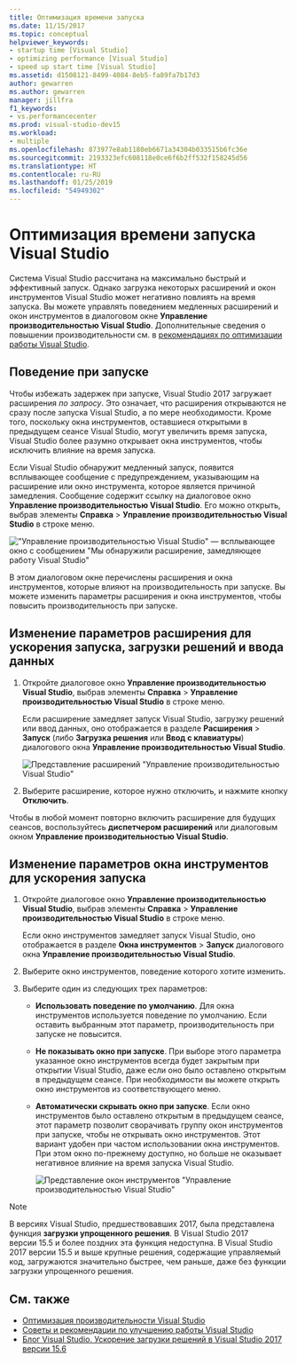 ```yaml
---
title: Оптимизация времени запуска
ms.date: 11/15/2017
ms.topic: conceptual
helpviewer_keywords:
- startup time [Visual Studio]
- optimizing performance [Visual Studio]
- speed up start time [Visual Studio]
ms.assetid: d1508121-8499-4084-8eb5-fa89fa7b17d3
author: gewarren
ms.author: gewarren
manager: jillfra
f1_keywords:
- vs.performancecenter
ms.prod: visual-studio-dev15
ms.workload:
- multiple
ms.openlocfilehash: 873977e8ab1180eb6671a34304b033515b6fc36e
ms.sourcegitcommit: 2193323efc608118e0ce6f6b2ff532f158245d56
ms.translationtype: HT
ms.contentlocale: ru-RU
ms.lasthandoff: 01/25/2019
ms.locfileid: "54949302"
---
```

# <a name="optimize-visual-studio-startup-time"></a>Оптимизация времени запуска Visual Studio

Система Visual Studio рассчитана на максимально быстрый и эффективный запуск. Однако загрузка некоторых расширений и окон инструментов Visual Studio может негативно повлиять на время запуска. Вы можете управлять поведением медленных расширений и окон инструментов в диалоговом окне **Управление производительностью Visual Studio**. Дополнительные сведения о повышении производительности см. в [рекомендациях по оптимизации работы Visual Studio](../ide/visual-studio-performance-tips-and-tricks.md).

## <a name="startup-behavior"></a>Поведение при запуске

Чтобы избежать задержек при запуске, Visual Studio 2017 загружает расширения _по запросу_. Это означает, что расширения открываются не сразу после запуска Visual Studio, а по мере необходимости. Кроме того, поскольку окна инструментов, оставшиеся открытыми в предыдущем сеансе Visual Studio, могут увеличить время запуска, Visual Studio более разумно открывает окна инструментов, чтобы исключить влияние на время запуска.

Если Visual Studio обнаружит медленный запуск, появится всплывающее сообщение с предупреждением, указывающим на расширение или окно инструмента, которое является причиной замедления. Сообщение содержит ссылку на диалоговое окно **Управление производительностью Visual Studio**. Его можно открыть, выбрав элементы **Справка** > **Управление производительностью Visual Studio** в строке меню.

!["Управление производительностью Visual Studio" — всплывающее окно с сообщением "Мы обнаружили расширение, замедляющее работу Visual Studio"](../ide/media/vside_perfdialog_popup.png)

В этом диалоговом окне перечислены расширения и окна инструментов, которые влияют на производительность при запуске. Вы можете изменить параметры расширения и окна инструментов, чтобы повысить производительность при запуске.

## <a name="a-nameextensions-to-change-extension-settings-to-improve-startup-solution-load-and-typing-performance"></a><a name="extensions" />Изменение параметров расширения для ускорения запуска, загрузки решений и ввода данных

1. Откройте диалоговое окно **Управление производительностью Visual Studio**, выбрав элементы **Справка** > **Управление производительностью Visual Studio** в строке меню.

    Если расширение замедляет запуск Visual Studio, загрузку решений или ввод данных, оно отображается в разделе **Расширения** > **Запуск** (либо **Загрузка решения** или **Ввод с клавиатуры**) диалогового окна **Управление производительностью Visual Studio**.

    ![Представление расширений "Управление производительностью Visual Studio"](../ide/media/vside_perfdialog_extensions.png)

2. Выберите расширение, которое нужно отключить, и нажмите кнопку **Отключить**.

Чтобы в любой момент повторно включить расширение для будущих сеансов, воспользуйтесь **диспетчером расширений** или диалоговым окном **Управление производительностью Visual Studio**.

## <a name="a-nametool-windows-to-change-tool-window-settings-to-improve-startup-time"></a><a name="tool-windows" />Изменение параметров окна инструментов для ускорения запуска

1. Откройте диалоговое окно **Управление производительностью Visual Studio**, выбрав элементы **Справка** > **Управление производительностью Visual Studio** в строке меню.

    Если окно инструментов замедляет запуск Visual Studio, оно отображается в разделе **Окна инструментов** > **Запуск** диалогового окна **Управление производительностью Visual Studio**.

2. Выберите окно инструментов, поведение которого хотите изменить.

3. Выберите один из следующих трех параметров:

   - **Использовать поведение по умолчанию**. Для окна инструментов используется поведение по умолчанию. Если оставить выбранным этот параметр, производительность при запуске не повысится.

   - **Не показывать окно при запуске**. При выборе этого параметра указанное окно инструментов всегда будет закрытым при открытии Visual Studio, даже если оно было оставлено открытым в предыдущем сеансе. При необходимости вы можете открыть окно инструментов из соответствующего меню.

   - **Автоматически скрывать окно при запуске**. Если окно инструментов было оставлено открытым в предыдущем сеансе, этот параметр позволит сворачивать группу окон инструментов при запуске, чтобы не открывать окно инструментов. Этот вариант удобен при частом использовании окна инструментов. При этом окно по-прежнему доступно, но больше не оказывает негативное влияние на время запуска Visual Studio.

     ![Представление окон инструментов "Управление производительностью Visual Studio"](../ide/media/vside_perfdialog_toolwindows.png)

> [!NOTE]
> В версиях Visual Studio, предшествовавших 2017, была представлена функция **загрузки упрощенного решения**. В Visual Studio 2017 версии 15.5 и более поздних эта функция недоступна. В Visual Studio 2017 версии 15.5 и выше крупные решения, содержащие управляемый код, загружаются значительно быстрее, чем раньше, даже без функции загрузки упрощенного решения.

## <a name="see-also"></a>См. также

- [Оптимизация производительности Visual Studio](../ide/optimize-visual-studio-performance.md)
- [Советы и рекомендации по улучшению работы Visual Studio](../ide/visual-studio-performance-tips-and-tricks.md)
- [Блог Visual Studio. Ускорение загрузки решений в Visual Studio 2017 версии 15.6](https://blogs.msdn.microsoft.com/visualstudio/2018/04/04/load-solutions-faster-with-visual-studio-2017-version-15-6/)